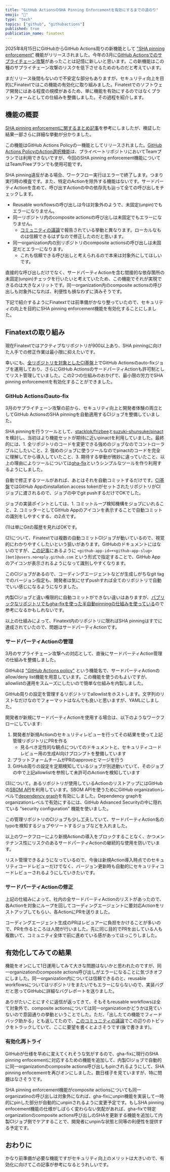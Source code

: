 ```yaml
---
title: "GitHub ActionsのSHA Pinning Enforcementを有効にするまでの道のり"
emoji: "🔨"
type: "tech"
topics: ["github", "githubactions"]
published: true
publication_name: finatext
---
```


2025年8月15日にGitHubからGitHub Actions周りの新機能として ["SHA pinning enforcement"](https://github.blog/changelog/2025-08-15-github-actions-policy-now-supports-blocking-and-sha-pinning-actions/) 機能がリリースされました。今年の3月に[GitHub Actionsでのサプライチェーン攻撃](https://www.wiz.io/blog/new-github-action-supply-chain-attack-reviewdog-action-setup)があったことは記憶に新しいと思います。この新機能はこの種のサプライチェーン攻撃のリスクを低下させるためのものだと考えています。

まだリリース後間もないので不安定な部分もありますが、セキュリティ向上を目的にFinatextではこの機能の有効化に取り組みました。Finatextでのソフトウェア開発にはある程度の規模があるため、単に機能を有効にするのではなくプラットフォームとしての仕組みを整備しました。その過程を紹介します。

## 機能の概要

[SHA pinning enforcementに関するまとめ記事](https://zenn.dev/shunsuke_suzuki/articles/github-actions-enforce-sha-pinning)を参考にしましたが、検証した結果一部さらに詳細な挙動が分かりました。

この機能はGitHub Actions Policyの一機能としてリリースされました。[GitHub Actions PolicyのAction選択機能](https://docs.github.com/en/enterprise-cloud@latest/admin/enforcing-policies/enforcing-policies-for-your-enterprise/enforcing-policies-for-github-actions-in-your-enterprise)は、プライベートリポジトリにおいてTeamプランでは利用できないですが、今回のSHA pinning enforcement機能についてはTeam/Freeプランでも使用可能です。

SHA pinning違反がある場合、ワークフロー実行はエラーで終了します。つまり実行時の検査です。また、特定のActionを除外する機能はないです。サードパーティActionを含めて、呼び出すActionの中の依存先も辿って全ての呼び出しをチェックします。

- Reusable workflowsの呼び出しは今は対象外のようで、未固定(unpin)でもエラーになりません。
- 同一リポジトリ内のcomposite actionsの呼び出しは未固定でもエラーになりません。
  - [コミュニティの議論](https://github.com/orgs/community/discussions/170337)で報告されている挙動と異なります。ローカルなものは信頼できるはずなので修正したのだと思います。
- 同一organization内の別リポジトリのcomposite actionsの呼び出しは未固定だとエラーになります。
  - これも信頼できる呼び出しと考えられるので本来は対象外にしてほしいです。

直接的な呼び出しだけでなく、サードパーティActionを含む間接的な依存箇所の未固定(unpin)チェックを行いたいと考えていたため、この機能でそれが実現できるのは大きなメリットです。同一organization内のcomposite actionsの呼び出しも対象外になれば、利便性も損なわずに済みそうです。

下記で紹介するようにFinatextでは前準備がかなり整っていたので、セキュリティの向上を目的にSHA pinning enforcement機能を有効化することにしました。

## Finatextの取り組み

現在Finatextではアクティブなリポジトリが900以上あり、SHA pinningに向けた人手での修正作業は最小限に抑えたいです。

幸いにも、[全リポジトリを対象としたCI基盤](https://techblog.finatext.com/orgu-e3a3ad0219a8)上でGitHub Actionsのauto-fixジョブを運用しており、さらにGitHub ActionsのサードパーティActionも許可制としてリスト管理していました。この2つの仕組みのおかげで、最小限の労力でSHA pinning enforcementを有効化することができました。

### GitHub Actionsのauto-fix

3月のサプライチェーン攻撃の前から、セキュリティ向上と開発者体験の両立としてGitHub ActionsのSHA pinningを自動適用するCIジョブを整備していました。

SHA pinningを行うツールとして、[stacklok/frizbee](https://github.com/stacklok/frizbee)と[suzuki-shunsuke/pinact](https://github.com/suzuki-shunsuke/pinact)を検討し、当初はより機能セットが期待に近いpinactを利用していました。最終的には、1. 全リポジトリのコードを変更できる強めのジョブなのでコントローラブルにしたいこと、2. 強めのジョブに使うツールなのでpinactのコードを完全に理解してから導入していたこと、3. 期待する挙動が微妙に違っていたこと、以上の理由によりツールについては[gha-fix](https://github.com/Finatext/gha-fix)というシンプルなツールを作り利用するようにしました。

自動で修正するツールがあれば、あとはそれを自動コミットするだけです。[CI基盤](https://techblog.finatext.com/orgu-e3a3ad0219a8)ではGitHub Appのinstallation access tokenがセットされたリポジトリがCIジョブに渡されるので、ジョブの中でgit pushするだけでOKでした。

ジョブの実装ポイントとしては、1. コミットループ検知機構をジョブにいれること、2. コミッターとしてGitHub Appのアイコンを表示することで自動コミットの識別をしやすくする、の2点です。

(1)は単にGitの履歴を見ればOKです。

(2)について、Finatextでは複数の自動コミットCIジョブが動いているので、視覚的にわかりやすくしたいという狙いがあります。GitHubのドキュメントにはないのですが、[この記事](https://josh-ops.com/posts/github-apps-commit-email/)にあるように `<github-app-id>+<github-app-slug>[bot]@users.noreply.github.com` という形式で指定することで、GitHub Appのアイコンが表示されるようになって識別しやすくなります。

このCIジョブがあるので、コーディングエージェントなどが生成しがちなgit tagでのバージョン指定も、開発者は気にせずpushすれば全てのリポジトリで自動でいい感じになるようになりました。

内製CIジョブと違い権限的に自動コミットができない違いはありますが、[パブリックなリポジトリでもgha-fixを使った半自動pinningの仕組みを使っている](https://github.com/Finatext/gha-fix/blob/v0.3.0/.github/workflows/gha-lint.yml)ので参考になるかもしれないです。

以上の仕組みによって、Finatext内のリポジトリに限ればSHA pinningはすでに達成されていたので、問題はサードパーティActionです。

### サードパーティActionの管理
3月のサプライチェーン攻撃への対応として、直後にサードパーティAction管理の仕組みを整備しました。

GitHubは ["GitHub Actions policy"](https://docs.github.com/en/enterprise-cloud@latest/admin/enforcing-policies/enforcing-policies-for-your-enterprise/enforcing-policies-for-github-actions-in-your-enterprise) という機能名で、サードパーティActionのallow/deny list機能を用意しています。この機能を使うのもよいですが、allowlistの運用をスムーズにしたいので簡単な仕組みを内製しました。

GitHub周りの設定を管理するリポジトリでallowlistをホストします。文字列のリストなだけなのでフォーマットはなんでも良いと思いますが、YAMLにしました。

開発者が新規にサードパーティActionを使用する場合は、以下のようなワークフローにしています:

1. 開発者が新規Actionのセキュリティレビューを行ってその結果を使って上記管理リポジトリにPRを作る
    - 見るべき定性的な観点についてのドキュメントと、セキュリティコードレビュー用の生成AI向けプロンプトを整備しています
2. プラットフォームチームがPRのapproveとマージを行う
3. GitHub周りの設定を定期検知しているジョブが別途動いていて、そのジョブの中で上記allowlistを参照して未許可のActionを検知しています

(3)について。あるリポジトリが使用しているActionのリストアップにはGitHubの[SBOM API](https://docs.github.com/en/rest/dependency-graph/sboms?apiVersion=2022-11-28#export-a-software-bill-of-materials-sbom-for-a-repository)を利用しています。SBOM APIを使うためにGitHub organizationレベルで[dependency graph](https://docs.github.com/en/code-security/supply-chain-security/understanding-your-software-supply-chain/about-the-dependency-graph#supported-package-ecosystems)を有効にしました。Dependency graphをorganizationレベルで有効にするには、GitHub Advanced Securityの中に隠れている "security configuration" 機能を使いました。

この管理リポジトリのCIジョブも少し工夫していて、サードパーティAction名のtypoを検知するジョブやソートするジョブなどを入れました。

以上のワークフローにより新規Actionの導入をブロックすることなく、かつメンテナンス性にリスクのあるサードパーティActionの継続的な使用を防いでいます。

リスト管理できるようになっているので、今後は新規Action導入時点でのセキュリティコードレビューだけでなく、バージョン更新時も自動的にセキュリティコードレビューされるようにしていきたいです。

### サードパーティActionの修正
上記の仕組みによって、社内の全サードパーティActionのリストがあったので、各Actionを対象にループを回してコーディングエージェントに要対応Actionをリストアップしてもらい、各ActionにPRを送りました。

コーディングエージェント生成のPRはレビュアーに負担をかけることが多いので、PRを作るところは人間が行いました。先に同じ目的でPRを出している人も複数いて、コミュニティ全体で前に進めている感があってほっこりしました。

## 有効化してみての結果
機能をオンにして1日運用してみて大きな問題はないかと思われたのですが、同一organizationのcomposite actions呼び出しがエラーになることに気づきオフにしました。同一organization内については信頼できるのと、reusable workflowsについてはリポジトリをまたいでもエラーにならないので、実装バグだと思ってGitHubに詳細なバグレポートを送りました。

ありがたいことにすぐに返信が返ってきて、そもそもreusable workflowsは全て対象外で、composite actionsについては同一organizationかどうかは見ていないので意図通りの挙動ということでした。ただ、「出したての機能でフィードバック助かる」とも返してたので、[このコミュニティの議論](https://github.com/orgs/community/discussions/170149)でこの辺りのトピックをトラックしていて、ここに要望を書くとよさそうです(後で書きます)。


### 有効化再トライ
GitHubが仕様を早めに変えてくれそうな気がするので、gha-fixに現行のSHA pinning enfocementに対応するための機能を追加して、内製CIジョブで自動的に同一organizationのcomposite actions呼び出しもpinされるようにして、SHA pinning enfocementを再びオンにしました。数日様子を見ていますが、特に問題はなさそうです。

SHA pinning enforcement機能がcomposite actionsについても同一organizatinoの呼び出しは対象外になれば、gha-fixにunpin機能を実装して一時的にpinした部分が自動的にunpinされるように変更予定です。もしSHA pinning enfocement機能の仕様がしばらく変わらない気配があれば、gha-fixで特定organizationのcomposite actions呼び出しのSHAを更新する機能を追加して内製CIジョブ側でケアすることで、開発者にunpinな状態と同等の利便性を提供する予定です。

## おわりに
かなり前準備が必要な機能ですがセキュリティ向上のメリットは大きいので、有効化に向けてこの記事が参考になるとうれしいです。
